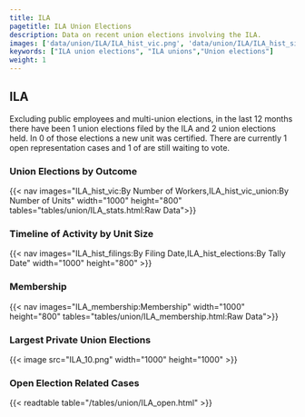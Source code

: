 ```yaml
---
title: ILA
pagetitle: ILA Union Elections
description: Data on recent union elections involving the ILA.
images: ['data/union/ILA/ILA_hist_vic.png', 'data/union/ILA/ILA_hist_size.png', 'data/union/ILA/ILA_10.png']
keywords: ["ILA union elections", "ILA unions","Union elections"]
weight: 1
---
```

##  ILA

Excluding public employees and multi-union elections, in the last 12 months there have been 1 union elections filed by the ILA and 2 union elections held. In 0 of those elections a new unit was certified. There are currently 1 open representation cases and 1 of are still waiting to vote.

### Union Elections by Outcome
{{< nav images="ILA_hist_vic:By Number of Workers,ILA_hist_vic_union:By Number of Units" width="1000" height="800" tables="tables/union/ILA_stats.html:Raw Data">}}

### Timeline of Activity by Unit Size
{{< nav images="ILA_hist_filings:By Filing Date,ILA_hist_elections:By Tally Date" width="1000" height="800" >}}

### Membership
{{< nav images="ILA_membership:Membership" width="1000" height="800" tables="tables/union/ILA_membership.html:Raw Data">}}

### Largest Private Union Elections
{{< image src="ILA_10.png" width="1000" height="1000"  >}}

### Open Election Related Cases
{{< readtable table="/tables/union/ILA_open.html" >}}


